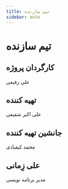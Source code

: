 ```yaml
---
title: تیم سازنده
sidebar: auto
---
```


# تیم سازنده

## کارگردان پروژه

علی رفیعی

## تهیه کننده

علی اکبر شفیعی

## جانشین تهیه کننده

محمد کیقبادی

## علی زِمانی

مدیر برنامه نویسی
